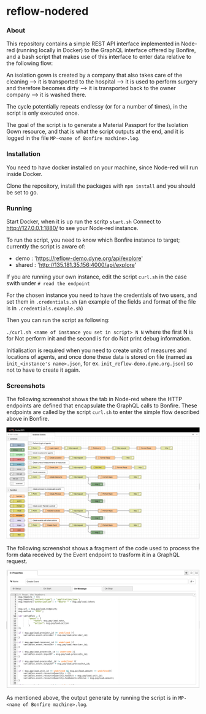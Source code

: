 reflow-nodered
==============

### About

This repository contains a simple REST API interface implemented in Node-red (running locally in Docker) to the GraphQL interface offered by Bonfire, 
and a bash script that makes use of this interface to enter data relative to the following flow:

An isolation gown is created by a company that also takes care of the cleaning --> it is transported to the hospital
--> it is used to perform surgery and therefore becomes dirty --> it is transported back to the owner company --> it is washed there.

The cycle potentially repeats endlessy (or for a number of times), in the script is only executed once.

The goal of the script is to generate a Material Passport for the Isolation Gown resource, and that is what the script outputs at the end, and it is logged in the file `MP-<name of Bonfire machine>.log`.

### Installation

You need to have docker installed on your machine, since Node-red will run inside Docker.

Clone the repository, install the packages with `npm install` and you should be set to go.

### Running

Start Docker, when it is up run the scritp `start.sh`
Connect to http://127.0.0.1:1880/ to see your Node-red instance.

To run the script, you need to know which Bonfire instance to target; currently the script is aware of:
- demo : 'https://reflow-demo.dyne.org/api/explore'
- shared : 'http://135.181.35.156:4000/api/explore'

If you are running your own instance, edit the script `curl.sh` in the case swith under `# read the endpoint`

For the chosen instance you need to have the credentials of two users, and set them in `.credentials.sh` 
(an example of the fields and format of the file is in `.credentials.example.sh`)

Then you can run the script as following:

`./curl.sh <name of instance you set in script> N N` where the first N is for Not perform init and the second is for do Not print debug information.

Initialisation is required when you need to create units of measures and locations of agents, and once done these data is stored on file 
(named as `init_<instance's name>.json`, for ex. `init_reflow-demo.dyne.org.json`) so not to have to create it again.

### Screenshots
The following screenshot shows the tab in Node-red where the HTTP endpoints are defined that encapsulate the GraphQL calls to Bonfire. These endpoints are called by the script `curl.sh` to enter the simple flow described above in Bonfire.

![Node-red tab with endpoints](/screenshots/endpoints.png?raw=true "Node-red tab with endpoints")

The following screenshot shows a fragment of the code used to process the form data received by the Event endpoint to trasform it in a GraphQL request.

![Event endpoint processing code](/screenshots/codenode.png?raw=true "Event endpoint processing code")

As mentioned above, the output generate by running the script is in `MP-<name of Bonfire machine>.log`.
